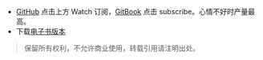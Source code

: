 - [GitHub](https://github.com/WillBeethoven/Poetry) 点击上方 Watch 订阅，[GitBook](https://www.gitbook.com/book/willbeethoven/the-poetry-of-will/details) 点击 subscribe。心情不好时产量最高。
- 下载[电子书版本](https://www.gitbook.com/book/willbeethoven/the-poetry-of-will/details)

>保留所有权利，不允许商业使用，转载引用请注明出处。
